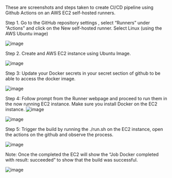These are screenshots and steps taken to create CI/CD pipeline using Github Actions on an AWS EC2 self-hosted runners.

Step 1. Go to the GitHub repository settings , select “Runners” under “Actions” and click on the New self-hosted runner. Select Linux (using the AWS Ubuntu image)

![image](https://github.com/user-attachments/assets/c07f695f-2aad-447a-8f38-88fd786e65b8)

Step 2. Create and AWS EC2 instance using Ubuntu Image.

![image](https://github.com/user-attachments/assets/8b06c706-9dc2-43a0-881e-f6a9cb5bf6f7)

Step 3: Update your Docker secrets in your secret section of github to be able to access the docker image. 

![image](https://github.com/user-attachments/assets/5d4fdb66-1c59-4b3c-ae82-402f4b7fcafe)

Step 4: Follow prompt from the Runner webpage and proceed to run them in the now running EC2 instance. Make sure you install Docker on the EC2 instance.
![image](https://github.com/user-attachments/assets/591825a0-5822-4caf-859c-524454192c5a)

![image](https://github.com/user-attachments/assets/2b2c97bd-8b90-4819-94d2-10979aaaf01b)

Step 5: Trigger the build by running the ./run.sh on the EC2 instance, open the actions on the github and observe the process. 

![image](https://github.com/user-attachments/assets/a3a71278-81ff-4f07-97cb-e79de911f60f)

Note: Once the completed the EC2 will show the “Job Docker completed with result: succeeded” to show that the build was successful.

![image](https://github.com/user-attachments/assets/a2f5b8f7-0b2a-4b9e-a2e0-b37ab11dad9b)
